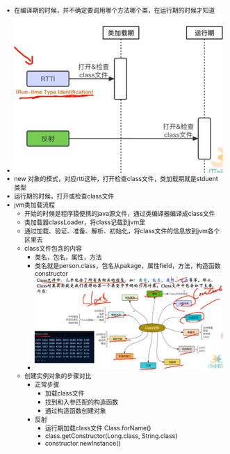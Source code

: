 - 在编译期的时候，并不确定要调用哪个方法哪个类，在运行期的时候才知道
- ![image.png](../assets/image_1711946816139_0.png)
- new 对象的模式，对应rtti这种，打开检查class文件，类加载期就是stduent类型
- 运行期的时候，打开或检查class文件
- jvm类加载流程
	- 开始的时候是程序猿便携的java源文件，通过类编译器编译成class文件
	- 类加载器classLoader，将class记载到jvm里
	- 通过加载、验证、准备、解析、初始化，将class文件的信息放到jvm各个区里去
	- class文件包含的内容
		- 类名，包名，属性，方法
		- 类名就是person.class，包名从pakage，属性field，方法，构造函数 constructor
		- ![image.png](../assets/image_1711947239932_0.png)
	- 创建实例对象的步骤对比
		- 正常步骤
			- 加载class文件
			- 找到和入参匹配的构造函数
			- 通过构造函数创建对象
		- 反射
			- 运行期加载class文件 Class.forName()
			- class.getConstructor(Long.class, String.class)
			- constructor.newInstance()